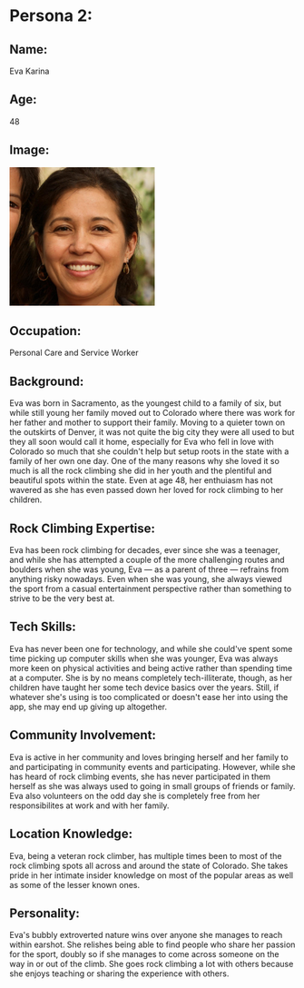 # Persona 2:

## Name: 
Eva Karina

## Age: 
48

## Image:
<img src="Persona_2.png" width="256">

## Occupation:
Personal Care and Service Worker

## Background: 
Eva was born in Sacramento, as the youngest child to a family of six, but while still young her family moved out to Colorado where there was work for her father and mother to support their family.
Moving to a quieter town on the outskirts of Denver, it was not quite the big city they were all used to but they all soon would call it home, especially for Eva who fell in love with Colorado so much that she couldn't help but setup roots in the state with a family of her own one day. One of the many reasons why she loved it so much is all the rock climbing she did in her youth and the plentiful and beautiful spots within the state. Even at age 48, her enthuiasm has not wavered as she has even passed down her loved for rock climbing to her children.

## Rock Climbing Expertise:
Eva has been rock climbing for decades, ever since she was a teenager, and while she has attempted a couple of the more challenging routes and boulders when she was young, Eva — as a parent of three — refrains from anything risky nowadays. Even when she was young, she always viewed the sport from a casual entertainment perspective rather than something to strive to be the very best at.

## Tech Skills:
Eva has never been one for technology, and while she could've spent some time picking up computer skills when she was younger, Eva was always more keen on physical activities and being active rather than spending time at a computer. She is by no means completely tech-illiterate, though, as her children have taught her some tech device basics over the years. Still, if whatever she's using is too complicated or doesn't ease her into using the app, she may end up giving up altogether.

## Community Involvement:
Eva is active in her community and loves bringing herself and her family to and participating in community events and participating. However, while she has heard of rock climbing events, she has never participated in them herself as she was always used to going in small groups of friends or family. Eva also volunteers on the odd day she is completely free from her responsibilites at work and with her family.

## Location Knowledge:
Eva, being a veteran rock climber, has multiple times been to most of the rock climbing spots all across and around the state of Colorado. She takes pride in her intimate insider knowledge on most of the popular areas as well as some of the lesser known ones.

## Personality:
Eva's bubbly extroverted nature wins over anyone she manages to reach within earshot. She relishes being able to find people who share her passion for the sport, doubly so if she manages to come across someone on the way in or out of the climb. She goes rock climbing a lot with others because she enjoys teaching or sharing the experience with others.
